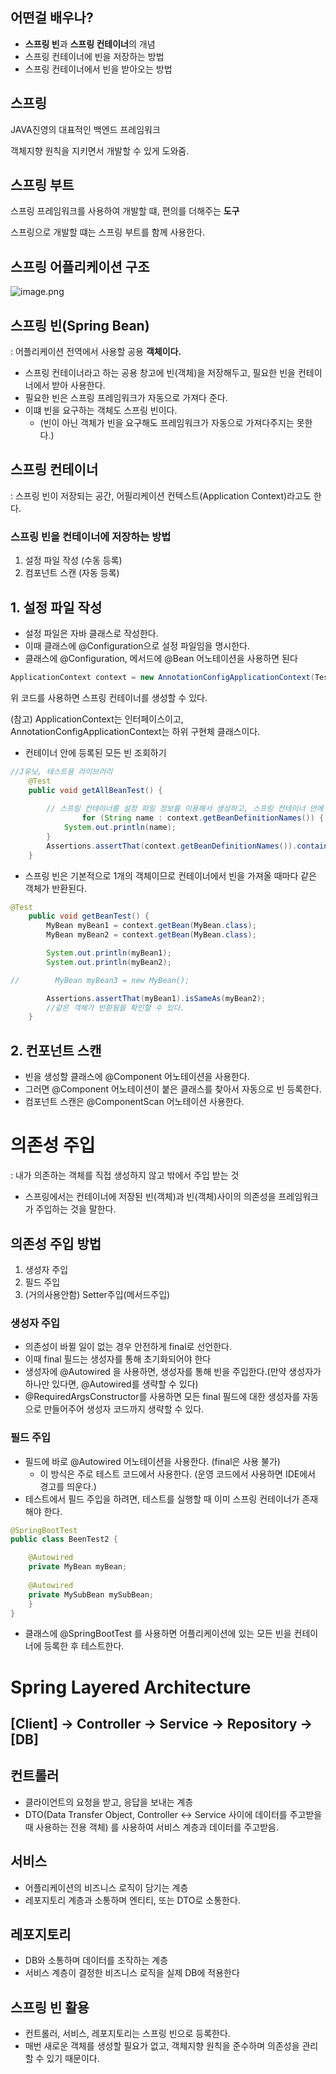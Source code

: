 ## 어떤걸 배우나?

- **스프링 빈**과 **스프링 컨테이너**의 개념
- 스프링 컨테이너에 빈을 저장하는 방법
- 스프링 컨테이너에서 빈을 받아오는 방법

## 스프링

JAVA진영의 대표적인 백엔드 프레임워크

객체지향 원칙을 지키면서 개발할 수 있게 도와줌.

## 스프링 부트

스프링 프레임워크를 사용하여 개발할 떄, 편의를 더해주는 **도구**

스프링으로 개발할 떄는 스프링 부트를 함께 사용한다.

## 스프링 어플리케이션 구조

![image.png](attachment:4dc406a1-d831-4949-86e7-fd7e6d4cf3c4:image.png)

## 스프링 빈(Spring Bean)

: 어플리케이션 전역에서 사용할 공용 **객체이다.**

- 스프링 컨테이너라고 하는 공용 창고에 빈(객체)을 저장해두고, 필요한 빈을 컨테이너에서 받아 사용한다.
- 필요한 빈은 스프링 프레임워크가 자동으로 가져다 준다.
- 이떄 빈을 요구하는 객체도 스프링 빈이다.
    - (빈이 아닌 객체가 빈을 요구해도 프레임워크가 자동으로 가져다주지는 못한다.)

## 스프링 컨테이너

: 스프링 빈이 저장되는 공간, 어필리케이션 컨텍스트(Application Context)라고도 한다.

### 스프링 빈을 컨테이너에 저장하는 방법

1. 설정 파일 작성 (수동 등록)
2. 컴포넌트 스캔 (자동 등록)

## 1. 설정 파일 작성

- 설정 파일은 자바 클래스로 작성한다.
- 이때 클래스에 @Configuration으로 설정 파일임을 명시한다.
- 클래스에 @Configuration, 메서드에 @Bean 어노테이션을 사용하면 된다

```java
ApplicationContext context = new AnnotationConfigApplicationContext(TestConfig.class);
```

위 코드를 사용하면 스프링 컨테이너를 생성할 수 있다.

(참고) ApplicationContext는 인터페이스이고, AnnotationConfigApplicationContext는 하위 구현체 클래스이다.

- 컨테이너 안에 등록된 모든 빈 조회하기

```java
//J유닛, 테스트용 라이브러리
    @Test
    public void getAllBeanTest() {
    
        // 스프링 컨테이너를 설정 파일 정보를 이용해서 생성하고, 스프링 컨테이너 안에 있는 모든 칸을 조회하는 테스트
				for (String name : context.getBeanDefinitionNames()) {
            System.out.println(name);
        }
        Assertions.assertThat(context.getBeanDefinitionNames()).contains("myBean");
    }
```

- 스프링 빈은 기본적으로 1개의 객체이므로 컨테이너에서 빈을 가져올 때마다 같은 객체가 반환된다.

```java
@Test
    public void getBeanTest() {
        MyBean myBean1 = context.getBean(MyBean.class);
        MyBean myBean2 = context.getBean(MyBean.class);

        System.out.println(myBean1);
        System.out.println(myBean2);

//        MyBean myBean3 = new MyBean();

        Assertions.assertThat(myBean1).isSameAs(myBean2);
        //같은 객체가 반환됨을 확인할 수 있다.
    }
```

## 2. 컨포넌트 스캔

- 빈을 생성할 클래스에 @Component 어노테이션을 사용한다.
- 그러면 @Component 어노테이션이 붙은 클래스를 찾아서 자동으로 빈 등록한다.
- 컴포넌트 스캔은 @ComponentScan 어노테이션 사용한다.

# 의존성 주입

: 내가 의존하는 객체를 직접 생성하지 않고 밖에서 주입 받는 것

- 스프링에서는 컨테이너에 저장된 빈(객체)과 빈(객체)사이의 의존성을
프레임워크가 주입하는 것을 말한다.

## 의존성 주입 방법

1. 생성자 주입
2. 필드 주입
3. (거의사용안함) Setter주입(메서드주입)

### 생성자 주입

- 의존성이 바뀔 일이 없는 경우 안전하게 final로 선언한다.
- 이때 final 필드는 생성자를 통해 초기화되어야 한다
- 생성자에 @Autowired 을 사용하면, 생성자를 통해 빈을 주입한다.(만약 생성자가 하나만 있다면, @Autowired를 생략할 수 있다)
- @RequiredArgsConstructor를 사용하면 모든 final 필드에 대한 생성자를 자동으로 만들어주어 생성자 코드까지 생략할 수 있다.

### 필드 주입

- 필드에 바로 @Autowired 어노테이션을 사용한다. (final은 사용 불가)
    - 이 방식은 주로 테스트 코드에서 사용한다.
    (운영 코드에서 사용하면 IDE에서 경고를 띄운다.)
- 테스트에서 필드 주입을 하려면, 테스트를 실행할 때
이미 스프링 컨테이너가 존재해야 한다.

```java
@SpringBootTest
public class BeenTest2 {

    @Autowired
    private MyBean myBean;
    
    @Autowired
    private MySubBean mySubBean;
    }
}
```

- 클래스에 @SpringBootTest 를 사용하면 어플리케이션에 있는 모든 빈을 컨테이너에 등록한 후 테스트한다.

# **Spring Layered Architecture**

## **[Client] → Controller → Service → Repository → [DB]**

## **컨트롤러**

- 클라이언트의 요청을 받고, 응답을 보내는 계층
- DTO(Data Transfer Object, Controller ↔ Service 사이에 데이터를 주고받을 때 사용하는 전용 객체)
를 사용하여 서비스 계층과 데이터를 주고받음.

## 서비스

- 어플리케이션의 비즈니스 로직이 담기는 계층
- 레포지토리 계층과 소통하며 엔티티, 또는 DTO로 소통한다.

## 레포지토리

- DB와 소통하며 데이터를 조작하는 계층
- 서비스 계층이 결정한 비즈니스 로직을 실제 DB에 적용한다

## 스프링 빈 활용

- 컨트롤러, 서비스, 레포지토리는 스프링 빈으로 등록한다.
- 매번 새로운 객체를 생성할 필요가 없고, 객체지향 원칙을 준수하며 의존성을 관리할 수 있기 때문이다.
